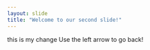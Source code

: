 ```yaml
---
layout: slide
title: "Welcome to our second slide!"
---
```

this is my change
Use the left arrow to go back!
